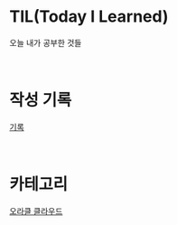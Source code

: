 # TIL(Today I Learned)

오늘 내가 공부한 것들


&nbsp;
&nbsp;
&nbsp;
  


# 작성 기록

[기록](https://github.com/somnwal/TIL/tree/main/기록)

&nbsp;
&nbsp;
&nbsp;

# 카테고리
[오라클 클라우드](https://github.com/somnwal/TIL/tree/main/오라클_클라우드)


